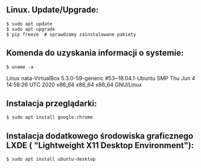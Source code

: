 ## Linux. Update/Upgrade:

```
$ sudo apt update
$ sudo apt upgrade
$ pip freeze  # sprawdzamy zainstalowane pakiety

```

## Komenda do uzyskania informacji o systemie:
```
$ uname -a

```
Linux nata-VirtualBox 5.3.0-59-generic #53~18.04.1-Ubuntu SMP Thu Jun 4 14:58:26 UTC 2020 x86_64 x86_64 x86_64 GNU/Linux

## Instalacja przeglądarki:

```
$ sudo apt install google.chrome

```
## Instalacja dodatkowego środowiska graficznego LXDE ( "Lightweight X11 Desktop Environment"):
```
$ sudo apt install ubuntu-desktop  

```




